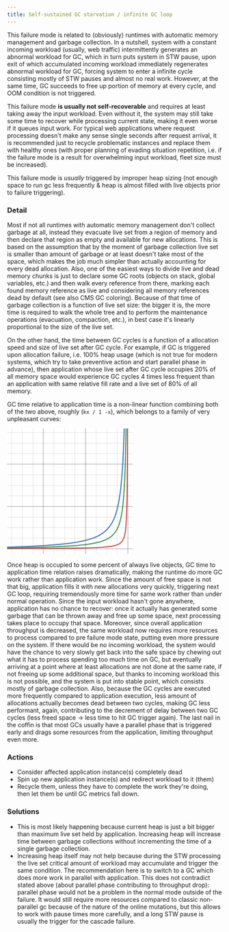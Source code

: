 ```yaml
---
title: Self-sustained GC starvation / infinite GC loop
---
```


This failure mode is related to (obviously) runtimes with automatic 
memory management and garbage collection. In a nutshell, system 
with a constant incoming workload (usually, web traffic) intermittently 
generates an abnormal workload for GC, which in turn puts system in STW
pause, upon exit of which accumulated incoming workload immediately 
regenerates abnormal workload for GC, forcing system to enter a infinite 
cycle consisting mostly of STW pauses and almost no real work. However, 
at the same time, GC succeeds to free up portion of memory at every 
cycle, and OOM condition is not triggered.

This failure mode **is usually not self-recoverable** and requires 
at least taking away the input workload. Even without it, the system may 
still take some time to recover while processing current state, making
it even worse if it queues input work. For typical web applications 
where request processing doesn't make any sense single seconds after
request arrival, it is recommended just to recycle problematic instances
and replace them with healthy ones (with proper planning of evading 
situation repetition, i.e. if the failure mode is a result for 
overwhelming input workload, fleet size must be increased).

This failure mode is _usually_ triggered by improper heap sizing (not 
enough space to run gc less frequently & heap is almost filled with 
live objects prior to failure triggering).

### Detail

Most if not all runtimes with automatic memory management don't collect 
garbage at all, instead they evacuate live set from a region of memory
and then declare that region as empty and available for new allocations.
This is based on the assumption that by the moment of garbage collection
live set is smaller than amount of garbage or at least doesn't take most
of the space, which makes the job much simpler than actually accounting
for every dead allocation. Also, one of the easiest ways to divide live
and dead memory chunks is just to declare some GC roots (objects on 
stack, global variables, etc.) and then walk every reference from there,
marking each found memory reference as live and considering all memory 
references dead by default (see also CMS GC coloring). Because of that 
time of garbage collection is a function of live set size: the bigger it 
is, the more time is required to walk the whole tree and to perform the
maintenance operations (evacuation, compaction, etc.), in best case it's
linearly proportional to the size of the live set.

On the other hand, the time between GC cycles is a function of a 
allocation speed and size of live set after GC cycle. For example,
if GC is triggered upon allocation failure, i.e. 100% heap usage (which 
is not true for modern systems, which try to take preventive action and 
start parallel phase in advance), then application whose live set after
GC cycle occupies 20% of all memory space would experience GC cycles
4 times less frequent than an application with same relative fill rate
and a live set of 80% of all memory.

GC time relative to application time is a non-linear function combining 
both of the two above, roughly (`kx / 1 -x`), which belongs to a family 
of very unpleasant curves:

![Yeah, once you've hit the point, you're fucked](curve.png)

Once heap is occupied to some percent of always live objects, GC time to 
application time relation raises dramatically, making the runtime do
more GC work rather than application work. Since the amount of free 
space is not that big, application fills it with new allocations very 
quickly, triggering next GC loop, requiring tremendously more time for 
same work rather than under normal operation. Since the input workload
hasn't gone anywhere, application has no chance to recover: once it 
actually has generated some garbage that can be thrown away and free up 
some space, next processing takes place to occupy that space. Moreover, 
since overall application throughput is decreased, the same workload now 
requires more resources to process compared to pre failure mode state,
putting even more pressure on the system. If there would be no incoming 
workload, the system would have the chance to very slowly get back into
the safe space by chewing out what it has to process spending too much 
time on GC, but eventually arriving at a point where at least 
allocations are not done at the same rate, if not freeing up some 
additional space, but thanks to incoming workload this is not possible,
and the system is put into stable point, which consists mostly of 
garbage collection. Also, because the GC cycles are executed more 
frequently compared to application execution, less amount of allocations 
actually becomes dead between two cycles, making GC less performant, 
again, contributing to the decrement of delay between two GC cycles 
(less freed space -> less time to hit GC trigger again). The last nail 
in the coffin is that most GCs usually have a parallel phase that is 
triggered early and drags some resources from the application, limiting 
throughput even more.

### Actions

- Consider affected application instance(s) completely dead
- Spin up new application instance(s) and redirect workload to it (them)
- Recycle them, unless they have to complete the work they're doing,
then let them be until GC metrics fall down. 

### Solutions

- This is most likely happening because current heap is just a bit 
bigger than maximum live set held by application. Increasing heap will
increase time between garbage collections without incrementing the time 
of a single garbage collection.
- Increasing heap itself may not help because during the STW processing
the live set critical amount of workload may accumulate and trigger the 
same condition. The recommendation here is to switch to a GC which does
more work in parallel with application. This does not contradict stated
above (about parallel phase contributing to throughput drop): parallel
phase would not be a problem in the normal mode outside of the failure.
It would still require more resources compared to classic non-parallel 
gc because of the nature of the online mutations, but this allows to
work with pause times more carefully, and a long STW pause is usually
the trigger for the cascade failure.
